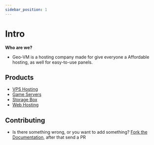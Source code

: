 ```yaml
---
sidebar_position: 1
---
```


# Intro

**Who are we?**
- Geo-VM is a hosting company made for give everyone a Affordable hosting, as well for easy-to-use panels.

## Products
- [VPS Hosting](/products/vps-hosting)
- [Game Servers](/products/game-servers)
- [Storage Box](/products/storage-box)
- [Web Hosting](/products/web-hosting)

## Contributing
- Is there something wrong, or you want to add something? [Fork the Documentation](https://github.com/Geo-VM/Docs), after that send a PR